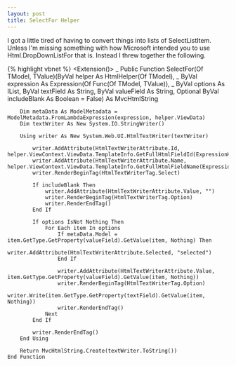 ```yaml
---
layout: post
title: SelectFor Helper
---
```


I got a little tired of having to convert things into lists of SelectListItem. Unless I'm missing something with how Microsoft intended you to use Html.DropDownListFor that is. Instead I threw together the following.


{% highlight vbnet %}
<Extension()> _
    Public Function SelectFor(Of TModel, TValue)(ByVal helper As HtmlHelper(Of TModel), _
                                                 ByVal expression As Expression(Of Func(Of TModel, TValue)), _
                                                 ByVal options As IList,
                                                 ByVal textField As String,
                                                 ByVal valueField As String,
                                                 Optional ByVal includeBlank As Boolean = False) As MvcHtmlString
 
        Dim metaData As ModelMetadata = ModelMetadata.FromLambdaExpression(expression, helper.ViewData)
        Dim textWriter As New System.IO.StringWriter()
 
        Using writer As New System.Web.UI.HtmlTextWriter(textWriter)
 
            writer.AddAttribute(HtmlTextWriterAttribute.Id, helper.ViewContext.ViewData.TemplateInfo.GetFullHtmlFieldId(ExpressionHelper.GetExpressionText(expression)))
            writer.AddAttribute(HtmlTextWriterAttribute.Name, helper.ViewContext.ViewData.TemplateInfo.GetFullHtmlFieldName(ExpressionHelper.GetExpressionText(expression)))
            writer.RenderBeginTag(HtmlTextWriterTag.Select)
 
            If includeBlank Then
                writer.AddAttribute(HtmlTextWriterAttribute.Value, "")
                writer.RenderBeginTag(HtmlTextWriterTag.Option)
                writer.RenderEndTag()
            End If
 
            If options IsNot Nothing Then
                For Each item In options
                    If metaData.Model = item.GetType.GetProperty(valueField).GetValue(item, Nothing) Then
                        writer.AddAttribute(HtmlTextWriterAttribute.Selected, "selected")
                    End If
 
                    writer.AddAttribute(HtmlTextWriterAttribute.Value, item.GetType.GetProperty(valueField).GetValue(item, Nothing))
                    writer.RenderBeginTag(HtmlTextWriterTag.Option)
                    writer.Write(item.GetType.GetProperty(textField).GetValue(item, Nothing))
                    writer.RenderEndTag()
                Next
            End If
 
            writer.RenderEndTag()
        End Using
 
        Return MvcHtmlString.Create(textWriter.ToString())
    End Function
```